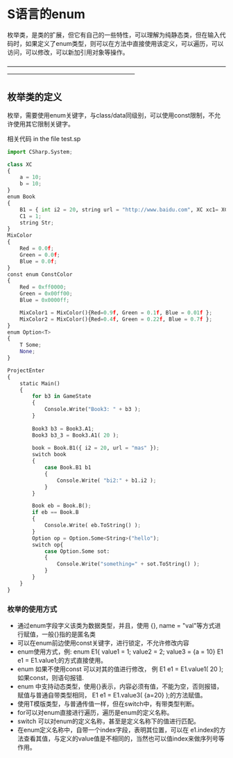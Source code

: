 # S语言的enum
枚举类，是类的扩展，但它有自己的一些特性，可以理解为纯静态类，但在输入代码时，如果定义了enum类型，则可以在方法中直接使用该定义，可以遍历，可以访问，可以修改，可以新加引用对象等操作。

—————————————————————————————————————————————————————————

## 枚举类的定义 
枚举，需要使用enum关键字，与class/data同级别，可以使用const限制，不允许使用其它限制关键字。

相关代码 in the file test.sp
```python
import CSharp.System;

class XC
{
    a = 10;
    b = 10;
}
enum Book
{
    B1 = { int i2 = 20, string url = "http://www.baidu.com", XC xc1= XC(), anonC = { string name = "xx", age = 20 } };
    C1 = 1;
    string Str;
}
MixColor
{
    Red = 0.0f;
    Green = 0.0f;
    Blue = 0.0f;
}
const enum ConstColor
{
    Red = 0xff0000;
    Green = 0x00ff00;
    Blue = 0x0000ff;

    MixColor1 = MixColor(){Red=0.9f, Green = 0.1f, Blue = 0.01f };
    MixColor2 = MixColor(){Red=0.4f, Green = 0.22f, Blue = 0.7f };
}
enum Option<T>
{
    T Some;
    None;
}

ProjectEnter
{
    static Main()
    {         
        for b3 in GameState
        {
            Console.Write("Book3: " + b3 );
        }
        
        Book3 b3 = Book3.A1;
        Book3 b3_3 = Book3.A1( 20 );
                
        book = Book.B1({ i2 = 20, url = "mas" });
        switch book
        {
            case Book.B1 b1
            {
                Console.Write( "bi2:" + b1.i2 );
            }
        }

        Book eb = Book.B();
        if eb == Book.B
        {
            Console.Write( eb.ToString() );
        }
        Option op = Option.Some<String>("hello");
        switch op{
            case Option.Some sot:
            {
                Console.Write("something=" + sot.ToString() );
            }
        }        
    }
}
```
### 枚举的使用方式
- 通过enum字段字义该类为数据类型，并且，使用 {}, name = "val"等方式进行赋值，一般{}指的是匿名类
- 可以在enum前边使用const关键字，进行锁定，不允许修改内容
- enum使用方式，例: enum E1{ value1 = 1; value2 = 2; value3 = {a = 10} E1 e1 = E1.value1;的方式直接使用。 
- enum 如果不使用const 可以对其的值进行修改， 例 E1 e1 = E1.value1( 20 ); 如果const，则语句报错.
- enum 中支持动态类型，使用{}表示，内容必须有值，不能为空，否则报错，赋值与普通自带类型相同， E1 e1 = E1.value3( {a=20} );的方法赋值。
- 使用T模版类型，与普通传值一样，但在switch中，有带类型判断。
- for可以对enum直接进行遍历，遍历是enum的定义名称。
- switch 可以对enum的定义名称，甚至是定义名称下的值进行匹配。
- 在enum定义名称中，自带一个index字段，表明其位置，可以在 e1.index的方法查看其值，与定义的value值是不相同的，当然也可以值index来做序列号等作用。